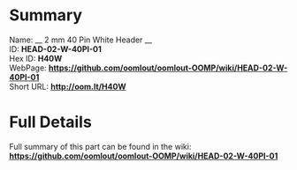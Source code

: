 
Summary
=================
  
Name: __ 2 mm 40 Pin White Header __    
ID: __HEAD-02-W-40PI-01__   
Hex ID: __H40W__   
WebPage: __https://github.com/oomlout/oomlout-OOMP/wiki/HEAD-02-W-40PI-01__   
Short URL: __http://oom.lt/H40W__   

Full Details
==========================
Full summary of this part can be found in the wiki:   
__https://github.com/oomlout/oomlout-OOMP/wiki/HEAD-02-W-40PI-01__    

